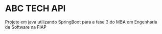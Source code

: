 # ABC TECH API

Projeto em java utilizando SpringBoot para a fase 3 do MBA em Engenharia de Software na FIAP

